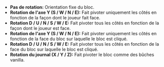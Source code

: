 * **Pas de rotation:** Orientation fixe du bloc.
* **Rotation de l'axe Y (S / W / N / E):** Fait pivoter uniquement les côtés en fonction de la façon dont le joueur fait face.
* **Rotation D / U / N / S / W / E:** Fait pivoter tous les côtés en fonction de la façon dont le joueur est face.
* **Rotation de l'axe Y (S / W / N / E):** Fait pivoter uniquement les côtés en fonction de la face du bloc sur laquelle le bloc est cliqué.
* **Rotation D / U / N / S / W / E:** Fait pivoter tous les côtés en fonction de la face du bloc sur laquelle le bloc est cliqué.
* **Rotation du journal (X / Y / Z):** Fait pivoter le bloc comme des bûches vanilla.